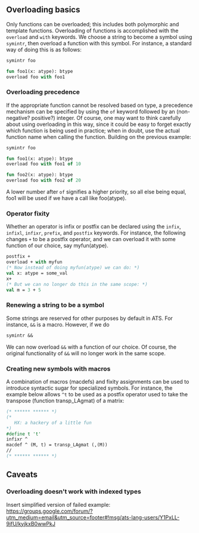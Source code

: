 ## Overloading basics

Only functions can be overloaded; this includes both polymorphic and template functions. 
Overloading of functions is accomplished with the `overload` 
and `with` keywords. We choose a string to become a symbol using `symintr`,
then overload a function with this symbol. For instance, a standard
way of doing this is as follows:

```ocaml
symintr foo

fun foo1(x: atype): btype
overload foo with foo1
```

### Overloading precedence
If the appropriate function cannot be resolved based on type, a precedence
mechanism can be specified by using the `of` keyword followed by an (non-negative? positive?) integer. 
Of course, one may want to think carefully
about using overloading in this way, since it could be easy to forget
exactly which function is being used in practice; when in doubt, use the
actual function name when calling the function. Building on the 
previous example:

```ocaml
symintr foo

fun foo1(x: atype): btype
overload foo with foo1 of 10

fun foo2(x: atype): btype
overload foo with foo2 of 20
```

A lower number after `of` signifies a higher priority, so all else being equal, foo1 will be used
if we have a call like foo(atype).

### Operator fixity

Whether an operator is infix or postfix can be declared using the  `infix`, `infixl`, `infixr`, `prefix`, and `postfix` keywords. For instance, the following changes `+` to be a postfix operator, and we can overload it with
some function of our choice, say myfun(atype).

```ocaml
postfix +
overload + with myfun
(* Now instead of doing myfun(atype) we can do: *)
val x: atype = some_val
x+
(* But we can no longer do this in the same scope: *)
val m = 3 + 5
```


### Renewing a string to be a symbol
Some strings are reserved for other purposes by default in ATS. For instance, `&&` is a macro.
However, if we do

```ocaml
symintr &&
```

We can now overload `&&` with a function of our choice. Of course, the original functionality of `&&` will no longer
work in the same scope.


### Creating new symbols with macros

A combination of macros (macdefs) and fixity assignments can be used
to introduce syntactic sugar for specialized symbols. For instance,
the example below allows `^t` to be used as a postfix operator used
to take the transpose (function transp_LAgmat) of a matrix: 

```ocaml
(* ****** ****** *)
(*
   HX: a hackery of a little fun
*)
#define t 't'
infixr ^
macdef ^ (M, t) = transp_LAgmat (,(M))
//
(* ****** ****** *)
```

## Caveats

### Overloading doesn't work with indexed types

Insert simplified version of failed example:
https://groups.google.com/forum/?utm_medium=email&utm_source=footer#!msg/ats-lang-users/Y1PxLL-9jfU/kyjkxB0wwPkJ